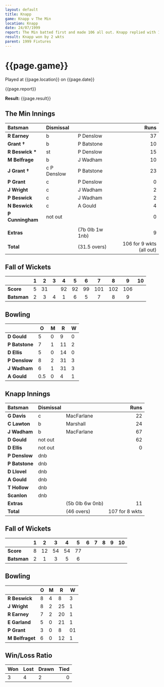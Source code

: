 ```yaml
---
layout: default
title: Knapp
game: Knapp v The Min
location: Knapp
date: 24/07/1999
report: The Min batted first and made 106 all out. Knapp replied with 107 for 8 wkts
result: Knapp won by 2 wkts
parent: 1999 Fixtures
---
```


# {{page.game}}

Played at {{page.location}} on {{page.date}}

{{page.report}}

**Result:** {{page.result}}


## The Min Innings

| Batsman | Dismissal |  | Runs |
|:---|:---|---|---:|
| **R Earney** | b | P Denslow | 37 |
| **Grant &#8224;** | b | P Batstone | 10 |
| **R Beswick &#42;** | st |  P Denslow | 15 |
| **M Belfrage** | b | J Wadham | 10 |
| **J Grant &#8224;** | c P Denslow | P Batstone | 23 |
| **P Grant** | c | P Denslow | 0 |
| **J Wright** | c | J Wadham | 2 |
| **P Beswick** | c | J Wadham | 2 |
| **N Beswick** | c | A Gould | 4 |
| **P Cunningham** | not out |  | 0 |
|  |  |  |  |
| **Extras** | | (7b 0lb 1w 1nb) | 9 |
| **Total** | | (31.5 overs) | 106 for 9 wkts (all out) |

## Fall of Wickets

| | 1 | 2 | 3 | 4 | 5 | 6 | 7 | 8 | 9 | 10 |
|---|:---:|:---:|:---:|:---:|:---:|:---:|:---:|:---:|:---:|:---:|
| **Score** | 5 | 31 |  | 92 | 92 | 99 | 101 | 102 |  106|  |
| **Batsman** | 2 | 3 | 4 | 1 | 6 | 5 | 7 | 8 | 9 |  |

## Bowling

| | O | M | R | W |
|---|---|---|---|---|
| **D Gould** | 5 | 0 | 9 | 0 |
| **P Batstone** | 7 | 1 | 11 | 2 |
| **D Ellis** | 5 | 0 | 14 | 0 |
| **P Denslow** | 8 | 2 | 31 | 3 |
| **J Wadham** | 6 | 1 | 31 | 3 |
| **A Gould** | 0.5 | 0 | 4 | 1 |

## Knapp Innings

| Batsman | Dismissal |  | Runs |
|:---|:---|---|---:|
| **G Davis** | c | MacFarlane | 22 |
| **C Lawton** | b | Marshall | 24 |
| **J Wadham** | b | MacFarlane | 67 |
| **D Gould** | not out |  | 62 |
| **D Ellis** | not out |  | 0 |
| **P Denslow** | dnb |  |  |
| **P Batstone** | dnb |  |  |
| **D Llovel** | dnb |  |  |
| **A Gould** | dnb |  |  |
| **T Hollow** | dnb |  |  |
| **Scanlon** | dnb |  |  |
| **Extras** | | (5b 0lb 6w 0nb) | 11 |
| **Total** | | (46 overs) | 107 for 8 wkts |

## Fall of Wickets

| | 1 | 2 | 3 | 4 | 5 | 6 | 7 | 8 | 9 | 10 |
|---|:---:|:---:|:---:|:---:|:---:|:---:|:---:|:---:|:---:|:---:|
| **Score** | 8 | 12 | 54 | 54 | 77 |  |  |  |  |  |
| **Batsman** | 2 | 1 | 3 | 5 | 6 |  |  |  |  |  |

## Bowling

| | O | M | R | W |
|---|---|---|---|---|
| **R Beswick** | 8 | 4 | 8 | 3 |
| **J Wright** | 8 | 2 | 25 | 1 |
| **R Earney** | 7 | 2 | 20 | 1 |
| **E Garland** | 5 | 0 | 21 | 1 |
| **P Grant** | 3 | 0 | 8 | 01 |
| **M Belfraget** | 6 | 0 | 12 | 1 |

## Win/Loss Ratio

| Won | Lost | Drawn | Tied |
|:---|:---|:---|---:|
| 3 | 4 | 2 | 0 |